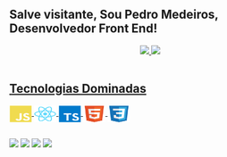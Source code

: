 ## Salve visitante, Sou Pedro Medeiros, Desenvolvedor Front End!
<div align="center">
  <a href="https://github.com/PedroAugMedeiros">
  <img height="180em" src="https://github-readme-stats.vercel.app/api?username=PedroAugMedeiros&show_icons=true&theme=dracula&include_all_commits=true&count_private=true"/>
  <img height="180em" src="https://github-readme-stats.vercel.app/api?username=pedroaugmedeiros&layout=compact&langs_count=7&theme=dracula"/>
</div>
<div style="display: inline_block"><br>
  <h2>Tecnologias Dominadas</h2>
  <img align="center" alt="Pedro-Js" height="30" width="40" src="https://raw.githubusercontent.com/devicons/devicon/master/icons/javascript/javascript-plain.svg">
  <img align="center" alt="Pedro-React" height="30" width="40" src="https://raw.githubusercontent.com/devicons/devicon/master/icons/react/react-original.svg">
  <img align="center" alt="Pedro-Ts" height="30" width="40" src="https://raw.githubusercontent.com/devicons/devicon/master/icons/typescript/typescript-plain.svg">
  <img align="center" alt="Pedro-HTML" height="30" width="40" src="https://raw.githubusercontent.com/devicons/devicon/master/icons/html5/html5-original.svg">
  <img align="center" alt="Pedro-CSS" height="30" width="40" src="https://raw.githubusercontent.com/devicons/devicon/master/icons/css3/css3-original.svg">
</div>
  
  ##
 
<div>  
  <a href ="mailto:pedroaugmed7@gmail.com"><img src="https://img.shields.io/badge/-Gmail-%23333?style=for-the-badge&logo=gmail&logoColor=white" target="_blank"></a>
  <a href="https://www.linkedin.com/in/pedroaugmed?lipi=urn%3Ali%3Apage%3Ad_flagship3_profile_view_base_contact_details%3BJijohMA2RBO%2FG63znL%2B5Pg%3D%3D" target="_blank"><img src="https://img.shields.io/badge/-LinkedIn-%230077B5?style=for-the-badge&logo=linkedin&logoColor=white" target="_blank"></a> 
  <a href="https://github.com/PedroAugMedeiros/PedroMedeirosPortifolio" target="_blank"><img src="https://img.shields.io/badge/-Portifolio-%230077B5?style=for-the-badge&logo=Portifolio&logoColor=white" target="_blank"></a>
  <a href="https://pedro-medeiros-portifolio.herokuapp.com" target="_blank"><img src="https://img.shields.io/badge/-Portifolio Deployed-%230077B5?style=for-the-badge&logo=Portifolio&logoColor=white" target="_blank"></a> 
</div>
